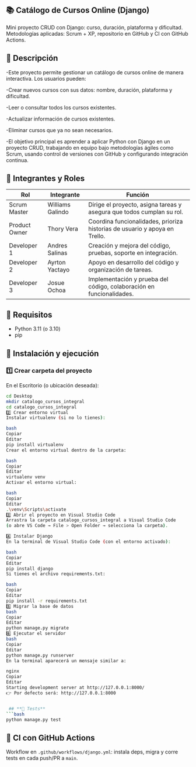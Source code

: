 ## **📚 Catálogo de Cursos Online (Django)**

Mini proyecto CRUD con Django: curso, duración, plataforma y dificultad.
Metodologías aplicadas: Scrum + XP, repositorio en GitHub y CI con GitHub Actions.

## **🚀 Descripción**


-Este proyecto permite gestionar un catálogo de cursos online de manera interactiva. Los usuarios pueden:

-Crear nuevos cursos con sus datos: nombre, duración, plataforma y dificultad.

-Leer o consultar todos los cursos existentes.

-Actualizar información de cursos existentes.

-Eliminar cursos que ya no sean necesarios.

-El objetivo principal es aprender a aplicar Python con Django en un proyecto CRUD, trabajando en equipo bajo metodologías ágiles como Scrum, usando control de versiones con GitHub y configurando integración continua.


## **👥 Integrantes y Roles**

| Rol           | Integrante      | Función                                                                   |
|---------------|-----------------|-------------------------------------------------------------------------  |
| Scrum Master  | Williams Galindo| Dirige el proyecto, asigna tareas y asegura que todos cumplan su rol.     |
| Product Owner | Thory Vera      | Coordina funcionalidades, prioriza historias de usuario y apoya en Trello.|
| Developer 1   | Andres Salinas  | Creación y mejora del código, pruebas, soporte en integración.            |
| Developer 2   | Ayrton Yactayo  | Apoyo en desarrollo del código y organización de tareas.                  |
| Developer 3   | Josue Ochoa     | Implementación y prueba del código, colaboración en funcionalidades.      |


## **🚀 Requisitos**
- Python 3.11 (o 3.10)
- pip


## 🔧 Instalación y ejecución

### 1️⃣ Crear carpeta del proyecto
En el Escritorio (o ubicación deseada):  
```bash
cd Desktop
mkdir catalogo_cursos_integral
cd catalogo_cursos_integral
2️⃣ Crear entorno virtual
Instalar virtualenv (si no lo tienes):

bash
Copiar
Editar
pip install virtualenv
Crear el entorno virtual dentro de la carpeta:

bash
Copiar
Editar
virtualenv venv
Activar el entorno virtual:

bash
Copiar
Editar
.\venv\Scripts\activate
3️⃣ Abrir el proyecto en Visual Studio Code
Arrastra la carpeta catalogo_cursos_integral a Visual Studio Code
(o abre VS Code → File > Open Folder → selecciona la carpeta).

4️⃣ Instalar Django
En la terminal de Visual Studio Code (con el entorno activado):

bash
Copiar
Editar
pip install django
Si tienes el archivo requirements.txt:

bash
Copiar
Editar
pip install -r requirements.txt
5️⃣ Migrar la base de datos
bash
Copiar
Editar
python manage.py migrate
6️⃣ Ejecutar el servidor
bash
Copiar
Editar
python manage.py runserver
En la terminal aparecerá un mensaje similar a:

nginx
Copiar
Editar
Starting development server at http://127.0.0.1:8000/
👉 Por defecto será: http://127.0.0.1:8000


 ## **🧪 Tests**
```bash
python manage.py test
```


## **🤖 CI con GitHub Actions**
Workflow en `.github/workflows/django.yml`: instala deps, migra y corre tests en cada push/PR a `main`.
